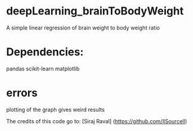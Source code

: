 # deepLearning_brainToBodyWeight
A simple linear regression of brain weight to body weight ratio
# Dependencies:
pandas
scikit-learn
matplotlib

# errors
plotting of the graph gives weird results

The credits of this code go to: [Siraj Raval] (https://github.com/llSourcell)
